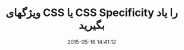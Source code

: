 ---
layout: post
title: "ویژگهای CSS یا CSS Specificity را یاد بگیرید"
date: 2015-05-16 14:41:12
section: article
tags: css
link: "http://www.majidonline.com/article/%D9%88%DB%8C%DA%98%DA%AF%D9%87%D8%A7%DB%8C_CSS_%DB%8C%D8%A7_CSS_Specificity_%D8%B1%D8%A7_%DB%8C%D8%A7%D8%AF_%D8%A8%DA%AF%DB%8C%D8%B1%DB%8C%D8%AF.html"
user: "نوید کاشانی"
user_link: "http://navid.kashani.ir/"
---